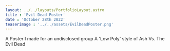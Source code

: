 ```yaml
---
layout: ../../layouts/PortfolioLayout.astro
title : 'Evil Dead Poster'
date : 'October 28th 2022'
teaserimage : '../../assets/EvilDeadPoster.png'
---
```


A Poster I made for an undisclosed group
A 'Low Poly' style of Ash Vs. The Evil Dead